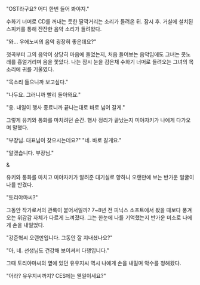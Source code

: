 "OST라구요? 어디 한번 들어 봐야지." 

수화기 너머로 CD를 꺼내는 듯한 딸깍거리는 소리가 들려온 뒤. 
잠시 후. 거실에 설치된 스피커를 통해 잔잔한 음악 소리가 들려왔다. 

"와... 우에노씨의 음악 굉장히 좋은데요?" 

첫곡부터 그의 음악이 상당히 마음에 들었는지, 처음 들어보는 음악임에도 그녀는 콧노래를 흥얼거리며 음을 쫓았다. 
나는 잠시 눈을 감은채 수화기 너머로 들려오는 그녀의 목소리에 귀를 기울였다. 

"목소리 들으니까 보고싶다." 

"나두요. 그러니까 빨리 돌아와요." 

"응. 내일이 행사 종료니까 끝나는대로 바로 넘어 갈게." 

그렇게 유키와 통화를 마치려던 순간. 행사 정리가 끝났는지 미야자키가 나에게 다가오며 말했다. 

"부장님. 대표님이 찾으시는데요?" 
"네. 바로 갈게요." 

"알겠습니다. 부장님." 

& 

유키와 통화를 마치고 미야자키가 알려준 대기실로 향하니 오랜만에 보는 반가운 얼굴이 나를 반겼다. 

"토리야마씨?" 

그동안 작가로서의 관록이 붙어서일까? 7~8년 전 피닉스 소프트에서 봤을 때보다 풍겨오는 위감감 자체가 다르게 느껴졌다. 
그는 한눈에 나를 기억했는지 반가운 미소로 나에게 손을 내밀었다. 

"강준혁씨 오랜만입니다. 그동안 잘 지내셨나요?" 

"아, 네. 선생님도 건강해 보이셔서 다행입니다." 

그때 토리야마씨의 옆에 있던 유우지씨 역시 나에게 손을 내밀며 악수를 청해왔다. 

"어라? 유우지씨까지? CES에는 웬일이세요?" 